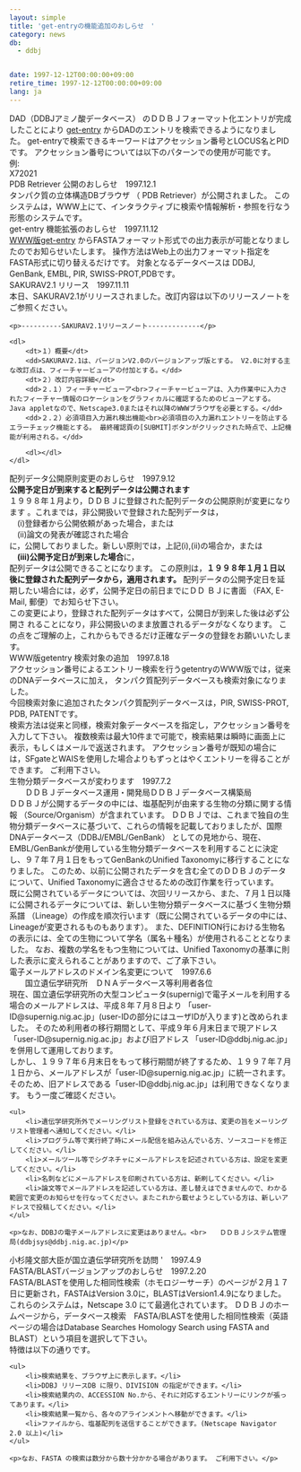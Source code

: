 ```yaml
---
layout: simple
title: 'get-entryの機能追加のおしらせ　'
category: news
db:
  - ddbj


date: 1997-12-12T00:00:00+09:00
retire_time: 1997-12-12T00:00:00+09:00
lang: ja
---
```


<html>DAD（DDBJアミノ酸データベース） のＤＤＢＪフォーマット化エントリが完成したことにより <a href="http://getentry.ddbj.nig.ac.jp/top-j.html" target="blank">get-entry</a> からDADのエントリを検索できるようになりました。 get-entryで検索できるキーワードはアクセッション番号とLOCUS名とPIDです。 アクセッション番号については以下のパターンでの使用が可能です。<br>例:<br>X72021 <div class="wna_title">PDB Retriever 公開のおしらせ　<span class="wna_date">1997.12.1</span></div>
<div class="wna_contents">タンパク質の立体構造DBブラウザ （ PDB Retriever）が公開されました。 このシステムは，WWW上にて、インタラクティブに検索や情報解析・参照を行なう形態のシステムです。</div>
<div class="wna_title">get-entry 機能拡張のおしらせ　<span class="wna_date">1997.11.12</span></div>
<div class="wna_contents"><a href="http://getentry.ddbj.nig.ac.jp/top-j.html" target="blank">WWW版get-entry</a> からFASTAフォーマット形式での出力表示が可能となりましたのでお知らせいたします。 操作方法はWeb上の出力フォーマット指定をFASTA形式に切り替えるだけです。 対象となるデータベースは DDBJ, GenBank, EMBL, PIR, SWISS-PROT,PDBです。</div>
<div class="wna_title">SAKURAV2.1 リリース　<span class="wna_date">1997.11.11</span></div>
<div class="wna_contents">本日、SAKURAV2.1がリリースされました。改訂内容は以下のリリースノートをご参照ください。

    <p>----------SAKURAV2.1リリースノート-------------</p>

    <dl>
        <dt>１）概要</dt>
        <dd>SAKURAV2.1は、バージョンV2.0のバージョンアップ版とする。 V2.0に対する主な改訂点は、フィーチャービューアの付加とする。</dd>
        <dt>２）改訂内容詳細</dt>
        <dd>２.１）フィーチャービューア<br>フィーチャービューアは、入力作業中に入力されたフィーチャー情報のロケーションをグラフィカルに確認するためのビューアとする。 Java appletなので、Netscape3.0またはそれ以降のWWWブラウザを必要とする。</dd>
        <dd>２.２）必須項目入力漏れ検出機能<br>必須項目の入力漏れエントリーを防止するエラーチェック機能とする。 最終確認頁の[SUBMIT]ボタンがクリックされた時点で、上記機能が利用される。</dd>

        <dl></dl>
    </dl>
</div>
<div class="wna_title">配列データ公開原則変更のおしらせ　<span class="wna_date">1997.9.12</span></div>
<div class="wna_contents"><b>公開予定日が到来すると配列データは公開されます</b><br>１９９８年１月より，ＤＤＢＪに登録された配列データの公開原則が変更になります 。これまでは，非公開扱いで登録された配列データは，<br>　(i)登録者から公開依頼があった場合，または<br>　(ii)論文の発表が確認された場合<br>に，公開しておりました。新しい原則では，上記(i),(ii)の場合か，または<br>　<b>(iii)公開予定日が到来した場合</b>に，<br>配列データは公開できることになります。 この原則は，<b>１９９８年１月１日以後に登録された配列データから，適用されます。</b> 配列データの公開予定日を延期したい場合には，必ず，公開予定日の前日までにＤＤ ＢＪに書面 （FAX, E-Mail, 郵便）でお知らせ下さい。<br>この変更により，登録された配列データはすべて，公開日が到来した後は必ず公開さ れることになり，非公開扱いのまま放置されるデータがなくなります。 この点をご理解の上，これからもできるだけ正確なデータの登録をお願いいたします。</div>
<div class="wna_title">WWW版getentry 検索対象の追加　<span class="wna_date">1997.8.18</span></div>
<div class="wna_contents">アクセッション番号によるエントリー検索を行うgetentryのWWW版では，従来のDNAデータベースに加え， タンパク質配列データベースも検索対象になりました。<br>今回検索対象に追加されたタンパク質配列データベースは，PIR, SWISS-PROT, PDB, PATENTです。<br>検索方法は従来と同様，検索対象データベースを指定し，アクセッション番号を入力して下さい。 複数検索は最大10件まで可能で，検索結果は瞬時に画面上に表示，もしくはメールで返送されます。 アクセッション番号が既知の場合には，SFgateとWAISを使用した場合よりもずっとはやくエントリーを得ることができます。 ご利用下さい。</div>
<div class="wna_title">生物分類データベースが変わります　<span class="wna_date">1997.7.2</span></div>
<div class="wna_contents">　　ＤＤＢＪデータベース運用・開発局ＤＤＢＪデータベース構築局<br>ＤＤＢＪが公開するデータの中には、塩基配列が由来する生物の分類に関する情報 （Source/Organism）が含まれています。 ＤＤＢＪでは、これまで独自の生物分類データベースに基づいて、これらの情報を記載しておりましたが、国際DNAデータベース（DDBJ/EMBL/GenBank） としての見地から、現在、EMBL/GenBankが使用している生物分類データベースを利用することに決定し、９７年７月１日をもってGenBankのUnified Taxonomyに移行することになりました。 このため、以前に公開されたデータを含む全てのＤＤＢＪのデータについて、Unified Taxonomyに適合させるための改訂作業を行っています。<br>既に公開されているデータについては、次回リリースから、また、７月１日以降に公開されるデータについては、新しい生物分類データベースに基づく生物分類系譜 （Lineage）の作成を順次行います（既に公開されているデータの中には、Lineageが変更されるものもあります）。 また、DEFINITION行における生物名の表示には、全ての生物について学名（属名＋種名）が使用されることとなりました。 なお、複数の学名をもつ生物については、Unified Taxonomyの基準に則した表示に変えられることがありますので、ご了承下さい。</div>
<div class="wna_title">電子メールアドレスのドメイン名変更について　<span class="wna_date">1997.6.6</span></div>
<div class="wna_contents">　　国立遺伝学研究所　ＤＮＡデータベース等利用者各位<br>現在、国立遺伝学研究所の大型コンピュータ(supernig)で電子メールを利用する場合のメールアドレスは、平成８年７月８日より 「user-ID@supernig.nig.ac.jp」(user-IDの部分にはユーザIDが入ります)と改められました。 そのため利用者の移行期間として、平成９年６月末日まで現アドレス「user-ID@supernig.nig.ac.jp」および旧アドレス 「user-ID@ddbj.nig.ac.jp」を併用して運用しております。<br>しかし、１９９７年６月末日をもって移行期間が終了するため、１９９７年７月１日から、メールアドレスが「user-ID@supernig.nig.ac.jp」に統一されます。 そのため、旧アドレスである「user-ID@ddbj.nig.ac.jp」は利用できなくなります。 もう一度ご確認ください。

    <ul>
        <li>遺伝学研究所外でメーリングリスト登録をされている方は、変更の旨をメーリングリスト管理者へ通知してください。</li>
        <li>プログラム等で実行終了時にメール配信を組み込んでいる方、ソースコードを修正してください。</li>
        <li>メールツール等でシグネチャにメールアドレスを記述されている方は、設定を変更してください。</li>
        <li>名刺などにメールアドレスを印刷されている方は、新刷してください。</li>
        <li>論文等でメールアドレスを記述している方は、差し替えはできませんので、わかる範囲で変更のお知らせを行なってください。またこれから載せようとしている方は、新しいアドレスで投稿してください。</li>
    </ul>

    <p>なお、DDBJの電子メールアドレスに変更はありません。<br>　　ＤＤＢＪシステム管理局(ddbjsys@ddbj.nig.ac.jp)</p>
</div>
<div class="wna_title">小杉隆文部大臣が国立遺伝学研究所を訪問 '　<span class="wna_date">1997.4.9</span></div>
<div class="wna_title">FASTA/BLASTバージョンアップのおしらせ　<span class="wna_date">1997.2.20</span></div>
<div class="wna_contents">FASTA/BLASTを使用した相同性検索（ホモロジーサーチ）のページが２月１７日に更新され，FASTAはVersion 3.0に，BLASTはVersion1.4.9になりました。<br>これらのシステムは，Netscape 3.0 にて最適化されています。 ＤＤＢＪのホームページから，データベース検索　FASTA/BLASTを使用した相同性検索（英語ページの場合はDatabase Searches Homology Search using FASTA and BLAST）という項目を選択して下さい。<br>特徴は以下の通りです。

    <ul>
        <li>検索結果を、ブラウザ上に表示します。</li>
        <li>DDBJ リリースDB に限り、DIVISION の指定ができます。</li>
        <li>検索結果内の、ACCESSION No.から、それに対応するエントリーにリンクが張ってあります。</li>
        <li>検索結果一覧から、各々のアラインメントへ移動ができます。</li>
        <li>ファイルから、塩基配列を送信することができます。(Netscape Navigator 2.0 以上)</li>
    </ul>

    <p>なお、FASTA の検索は数分から数十分かかる場合があります。 ご利用下さい。</p>
</div>
</html>
